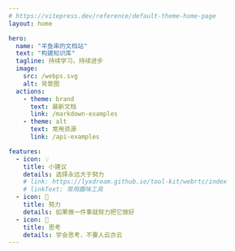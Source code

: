 ```yaml
---
# https://vitepress.dev/reference/default-theme-home-page
layout: home

hero:
  name: "羊鱼串的文档站"
  text: "构建知识库"
  tagline: 持续学习，持续进步
  image:
    src: /webps.svg
    alt: 背景图
  actions:
    - theme: brand
      text: 最新文档
      link: /markdown-examples
    - theme: alt
      text: 常用资源
      link: /api-examples

features:
  - icon: 💡
    title: 小建议
    details: 选择永远大于努力
    # link: https://lyxdream.github.io/tool-kit/webrtc/index
    # linkText: 常用趣味工具
  - icon: 🧗
    title: 努力
    details: 如果做一件事就努力把它做好
  - icon: 🤔
    title: 思考
    details: 学会思考，不要人云亦云
---
```


